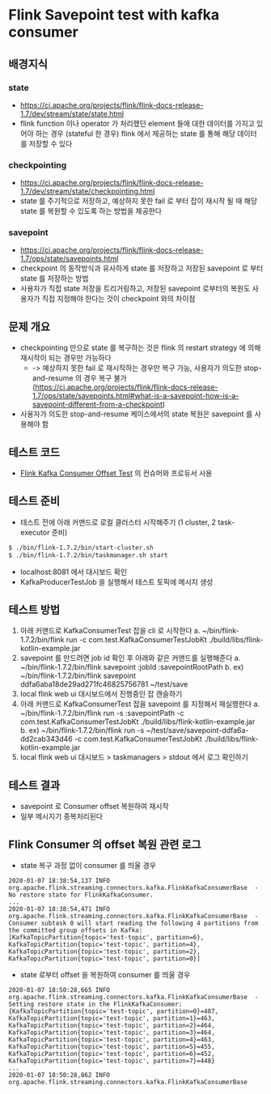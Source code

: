 # Flink Savepoint test with kafka consumer

## 배경지식
### state
* https://ci.apache.org/projects/flink/flink-docs-release-1.7/dev/stream/state/state.html
* flink function 이나 operator 가 처리했던 element 들에 대한 데이터를 가지고 있어야 하는 경우 (stateful 한 경우) flink 에서 제공하는 state 를 통해 해당 데이터를 저장할 수 있다
### checkpointing
* https://ci.apache.org/projects/flink/flink-docs-release-1.7/dev/stream/state/checkpointing.html
* state 를 주기적으로 저장하고, 예상하지 못한 fail 로 부터 잡이 재시작 될 때 해당 state 를 복원할 수 있도록 하는 방법을 제공한다
### savepoint
* https://ci.apache.org/projects/flink/flink-docs-release-1.7/ops/state/savepoints.html
* checkpoint 의 동작방식과 유사하게 state 를 저장하고 저장된 savepoint 로 부터 state 를 저장하는 방법
* 사용자가 직접 state 저장을 트리거링하고, 저장된 savepoint 로부터의 복원도 사용자가 직접 지정해야 한다는 것이 checkpoint 와의 차이점

## 문제 개요
* checkpointing 만으로 state 를 복구하는 것은 flink 의 restart strategy 에 의해 재시작이 되는 경우만 가능하다
  * -> 예상하지 못한 fail 로 재시작하는 경우만 복구 가능, 사용자가 의도한 stop-and-resume 의 경우 복구 불가 (https://ci.apache.org/projects/flink/flink-docs-release-1.7/ops/state/savepoints.html#what-is-a-savepoint-how-is-a-savepoint-different-from-a-checkpoint)
* 사용자가 의도한 stop-and-resume 케이스에서의 state 복원은 savepoint 를 사용해야 함

## 테스트 코드
* [Flink Kafka Consumer Offset Test](./flink-kafka-consumer-offset-test.md) 의 컨슈머와 프로듀서 사용

## 테스트 준비
* 테스트 전에 아래 커맨드로 로컬 클러스터 시작해주기 (1 cluster, 2 task-executor 준비)
```sh
$ ./bin/flink-1.7.2/bin/start-cluster.sh
$ ./bin/flink-1.7.2/bin/taskmanager.sh start
```
* localhost:8081 에서 대시보드 확인
* KafkaProducerTestJob 을 실행해서 테스트 토픽에 메시지 생성

## 테스트 방법

1. 아래 커맨드로 KafkaConsumerTest 잡을 cli 로 시작한다
  a. ~/bin/flink-1.7.2/bin/flink run -c com.test.KafkaConsumerTestJobKt ./build/libs/flink-kotlin-example.jar
2. savepoint 를 만드려면 job id 확인 후 아래와 같은 커맨드를 실행해준다
  a. ~/bin/flink-1.7.2/bin/flink savepoint :jobId :savepointRootPath
  b. ex) ~/bin/flink-1.7.2/bin/flink savepoint ddfa6aba18de29ad271fc46825756781 ~/test/save
3. local flink web ui 대시보드에서 진행중인 잡 캔슬하기
4. 아래 커맨드로 KafkaConsumerTest 잡을 savepoint 를 지정해서 재실행한다
  a. ~/bin/flink-1.7.2/bin/flink run -s :savepointPath -c com.test.KafkaConsumerTestJobKt ./build/libs/flink-kotlin-example.jar
  b. ex) ~/bin/flink-1.7.2/bin/flink run -s ~/test/save/savepoint-ddfa6a-dd2cab343d46 -c com.test.KafkaConsumerTestJobKt ./build/libs/flink-kotlin-example.jar
5. local flink web ui 대시보드 > taskmanagers > stdout 에서 로그 확인하기

## 테스트 결과
* savepoint 로 Consumer offset 복원하여 재시작
* 일부 메시지기 중복처리된다

## Flink Consumer 의 offset 복원 관련 로그
* state 복구 과정 없이 consumer 를 띄울 경우 
```
2020-01-07 18:38:54,137 INFO  org.apache.flink.streaming.connectors.kafka.FlinkKafkaConsumerBase  - No restore state for FlinkKafkaConsumer.
...
2020-01-07 18:38:54,471 INFO  org.apache.flink.streaming.connectors.kafka.FlinkKafkaConsumerBase  - Consumer subtask 0 will start reading the following 4 partitions from the committed group offsets in Kafka: [KafkaTopicPartition{topic='test-topic', partition=6}, KafkaTopicPartition{topic='test-topic', partition=4}, KafkaTopicPartition{topic='test-topic', partition=2}, KafkaTopicPartition{topic='test-topic', partition=0}]
```
* state 로부터 offset 을 복원하여 consumer 를 띄울 경우 
```
2020-01-07 18:50:28,665 INFO  org.apache.flink.streaming.connectors.kafka.FlinkKafkaConsumerBase  - Setting restore state in the FlinkKafkaConsumer: {KafkaTopicPartition{topic='test-topic', partition=0}=487, KafkaTopicPartition{topic='test-topic', partition=1}=463, KafkaTopicPartition{topic='test-topic', partition=2}=464, KafkaTopicPartition{topic='test-topic', partition=3}=464, KafkaTopicPartition{topic='test-topic', partition=4}=463, KafkaTopicPartition{topic='test-topic', partition=5}=455, KafkaTopicPartition{topic='test-topic', partition=6}=452, KafkaTopicPartition{topic='test-topic', partition=7}=448}
...
2020-01-07 18:50:28,862 INFO  org.apache.flink.streaming.connectors.kafka.FlinkKafkaConsumerBase
```